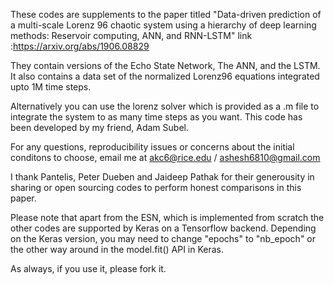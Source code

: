 These codes are supplements to the paper titled "Data-driven prediction of a multi-scale Lorenz 96 chaotic system using a hierarchy of deep learning methods: Reservoir computing, ANN, and RNN-LSTM"
link :https://arxiv.org/abs/1906.08829

They contain versions of the Echo State Network, The ANN, and the LSTM. It also contains a data set of the normalized Lorenz96 equations integrated upto 1M time steps.

Alternatively you can use the lorenz solver which is provided as a .m file to integrate the system to as many time steps as you want. This code has been developed by my friend, Adam Subel. 

For any questions, reproducibility issues or concerns about the initial conditons to choose, email me at akc6@rice.edu / ashesh6810@gmail.com

I thank Pantelis, Peter Dueben and Jaideep Pathak for their generousity in sharing or open sourcing codes to perform honest comparisons in this paper. 



Please note that apart from the ESN, which is implemented from scratch the other codes are supported by Keras on a Tensorflow backend. Depending on the Keras version, you may need to change "epochs" to "nb_epoch" or the other way around in the model.fit() API in Keras.

As always, if you use it, please fork it.   
